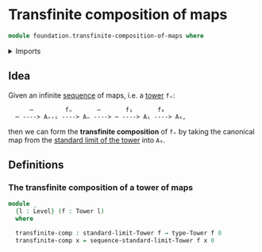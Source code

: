 # Transfinite composition of maps

```agda
module foundation.transfinite-composition-of-maps where
```

<details><summary>Imports</summary>

```agda
open import elementary-number-theory.natural-numbers

open import foundation.action-on-identifications-functions
open import foundation.binary-homotopies
open import foundation.commuting-squares-of-homotopies
open import foundation.cones-over-towers
open import foundation.contractible-types
open import foundation.dependent-pair-types
open import foundation.equality-cartesian-product-types
open import foundation.equality-dependent-function-types
open import foundation.equivalences
open import foundation.functoriality-cartesian-product-types
open import foundation.functoriality-fibers-of-maps
open import foundation.fundamental-theorem-of-identity-types
open import foundation.homotopy-induction
open import foundation.identity-types
open import foundation.limits-towers
open import foundation.maps-of-towers
open import foundation.propositions
open import foundation.structure-identity-principle
open import foundation.towers-of-types
open import foundation.type-arithmetic-dependent-pair-types
open import foundation.type-theoretic-principle-of-choice
open import foundation.universal-property-limits-of-towers
open import foundation.universe-levels

open import foundation-core.cartesian-product-types
open import foundation-core.diagonal-maps-of-types
open import foundation-core.equality-dependent-pair-types
open import foundation-core.fibers-of-maps
open import foundation-core.function-types
open import foundation-core.functoriality-dependent-pair-types
open import foundation-core.homotopies
```

</details>

## Idea

Given an infinite [sequence](foundation.dependent-sequences.md) of maps, i.e. a
[tower](foundation.towers-of-types.md) `fₙ`:

```text
      ⋯         fₙ       ⋯       f₁       f₀
  ⋯ ----> Aₙ₊₁ ----> Aₙ ----> ⋯ ----> A₁ ----> A₀,
```

then we can form the **transfinite composition** of `fₙ` by taking the canonical
map from the [standard limit of the tower](foundation.limits-towers.md) into
`A₀`.

## Definitions

### The transfinite composition of a tower of maps

```agda
module _
  {l : Level} (f : Tower l)
  where

  transfinite-comp : standard-limit-Tower f → type-Tower f 0
  transfinite-comp x = sequence-standard-limit-Tower f x 0
```

